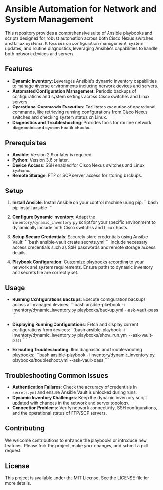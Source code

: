 
# Ansible Automation for Network and System Management

This repository provides a comprehensive suite of Ansible playbooks and scripts designed for robust automation across both Cisco Nexus switches and Linux systems. It focuses on configuration management, system updates, and routine diagnostics, leveraging Ansible's capabilities to handle both network devices and servers.

## Features

- **Dynamic Inventory**: Leverages Ansible's dynamic inventory capabilities to manage diverse environments including network devices and servers.
- **Automated Configuration Management**: Periodic backups of configurations and system settings across Cisco switches and Linux servers.
- **Operational Commands Execution**: Facilitates execution of operational commands, like retrieving running configurations from Cisco Nexus switches and checking system status on Linux.
- **Diagnostics and Troubleshooting**: Provides tools for routine network diagnostics and system health checks.

## Prerequisites

- **Ansible**: Version 2.9 or later is required.
- **Python**: Version 3.6 or later.
- **Device Access**: SSH enabled for Cisco Nexus switches and Linux systems.
- **Remote Storage**: FTP or SCP server access for storing backups.

## Setup

1. **Install Ansible**:
   Install Ansible on your control machine using pip:
   \```bash
   pip install ansible
   \```
2. **Configure Dynamic Inventory**:
   Adapt the `inventory/dynamic_inventory.py` script for your specific environment to dynamically include both Cisco switches and Linux hosts.

3. **Setup Secure Credentials**:
   Securely store credentials using Ansible Vault:
   \```bash
   ansible-vault create secrets.yml
   \```
   Include necessary access credentials such as SSH passwords and remote storage access details.

4. **Playbook Configuration**:
   Customize playbooks according to your network and system requirements. Ensure paths to dynamic inventory and secrets file are correctly set.

## Usage

- **Running Configurations Backups**:
  Execute configuration backups across all managed devices:
  \```bash
  ansible-playbook -i inventory/dynamic_inventory.py playbooks/backup.yml --ask-vault-pass
  \```

- **Displaying Running Configurations**:
  Fetch and display current configurations from devices:
  \```bash
  ansible-playbook -i inventory/dynamic_inventory.py playbooks/show_run.yml --ask-vault-pass
  \```

- **Executing Troubleshooting**:
  Run diagnostic and troubleshooting playbooks:
  \```bash
  ansible-playbook -i inventory/dynamic_inventory.py playbooks/troubleshoot.yml --ask-vault-pass
  \```

## Troubleshooting Common Issues

- **Authentication Failures**: Check the accuracy of credentials in `secrets.yml` and ensure Ansible Vault is unlocked during runs.
- **Dynamic Inventory Challenges**: Keep the dynamic inventory script updated with changes in the network and server topology.
- **Connection Problems**: Verify network connectivity, SSH configurations, and the operational status of FTP/SCP servers.

## Contributing

We welcome contributions to enhance the playbooks or introduce new features. Please fork the project, make your changes, and submit a pull request.

## License

This project is available under the MIT License. See the LICENSE file for more details.

